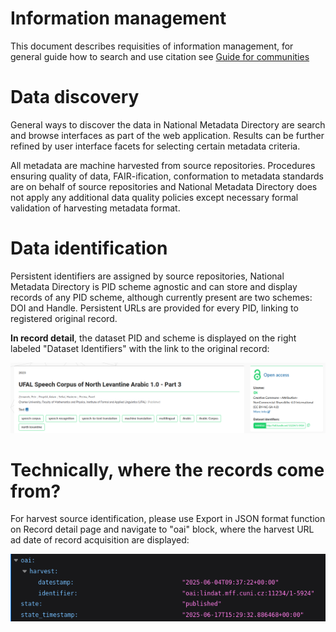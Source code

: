 
# Information management

This document describes requisities of information management, for general guide how to search and use citation see [Guide for communities](../guides/for-communities.md)

# Data discovery

General ways to discover the data in National Metadata Directory are search and browse interfaces as part of the web application. Results can be further refined by user interface facets for selecting certain metadata criteria.

All metadata are machine harvested from source repositories. Procedures ensuring quality of data, FAIR-ification, conformation to metadata standards are on behalf of source repositories and National Metadata Directory does not apply any additional data quality policies except necessary formal validation of harvesting metadata format. 

# Data identification

Persistent identifiers are assigned by source repositories, National Metadata Directory is PID scheme agnostic and can store and display records of any PID scheme, although currently present are two schemes: DOI and Handle. Persistent URLs are provided for every PID, linking to registered original record.

**In record detail**, the dataset PID and scheme is displayed on the right labeled "Dataset Identifiers" with the link to the original record: 

![Repository interface - record detail header](../images/record_detail_header.png "Repository interface - record detail header")

# Technically, where the records come from?

For harvest source identification, please use Export in JSON format function on Record detail page and navigate to "oai" block, where the harvest URL ad date of record acquisition are displayed:
   
![Export JSON - OAI source](../images/export_json_oai.png "Export JSON - OAI source")

